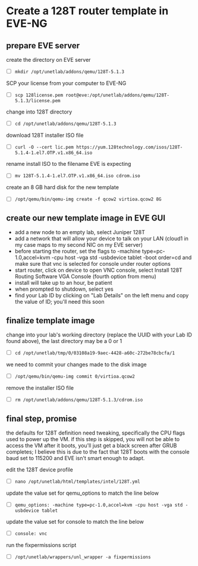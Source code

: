 # Create a 128T router template in EVE-NG

## **prepare EVE server**

create the directory on EVE server

- [ ] `mkdir /opt/unetlab/addons/qemu/128T-5.1.3`

SCP your license from your computer to EVE-NG

- [ ] `scp 128license.pem root@eve:/opt/unetlab/addons/qemu/128T-5.1.3/license.pem `

change into 128T directory

- [ ] `cd /opt/unetlab/addons/qemu/128T-5.1.3`

download 128T installer ISO file

- [ ] `curl -O --cert lic.pem https://yum.128technology.com/isos/128T-5.1.4-1.el7.OTP.v1.x86_64.iso `

rename install ISO to the filename EVE is expecting

- [ ] `mv 128T-5.1.4-1.el7.OTP.v1.x86_64.iso cdrom.iso `

create an 8 GB hard disk for the new template

- [ ] `/opt/qemu/bin/qemu-img create -f qcow2 virtioa.qcow2 8G `

## **create our new template image in EVE GUI**

- add a new node to an empty lab, select Juniper 128T
- add a network that will allow your device to talk on your LAN (cloud1 in my case maps to my second NIC on my EVE server)
- before starting the router, set the flags to -machine type=pc-1.0,accel=kvm -cpu host -vga std -usbdevice tablet -boot order=cd and make sure that vnc is selected for console under router options
- start router, click on device to open VNC console, select Install 128T Routing Software VGA Console (fourth option from menu)
- install will take up to an hour, be patient
- when prompted to shutdown, select yes
- find your Lab ID by clicking on "Lab Details" on the left menu and copy the value of ID; you'll need this soon

## **finalize template image**

change into your lab's working directory (replace the UUID with your Lab ID found above), the last directory may be a 0 or 1

- [ ] `cd /opt/unetlab/tmp/0/03108a19-9aec-4428-a60c-272be78cbcfa/1`

we need to commit your changes made to the disk image

- [ ] `/opt/qemu/bin/qemu-img commit 0/virtioa.qcow2`

remove the installer ISO file

- [ ] `rm /opt/unetlab/addons/qemu/128T-5.1.3/cdrom.iso`

## **final step, promise**

the defaults for 128T definition need tweaking, specifically the CPU flags used to power up the VM. if this step is skipped, you will not be able to access the VM after it boots, you'll just get a black screen after GRUB completes; I believe this is due to the fact that 128T boots with the console baud set to 115200 and EVE isn't smart enough to adapt.

edit the 128T device profile

- [ ] `nano /opt/unetlab/html/templates/intel/128T.yml`

update the value set for qemu_options to match the line below

- [ ] `qemu_options: -machine type=pc-1.0,accel=kvm -cpu host -vga std -usbdevice tablet`

update the value set for console to match the line below

- [ ] `console: vnc`

run the fixpermissions script

- [ ] `/opt/unetlab/wrappers/unl_wrapper -a fixpermissions`
